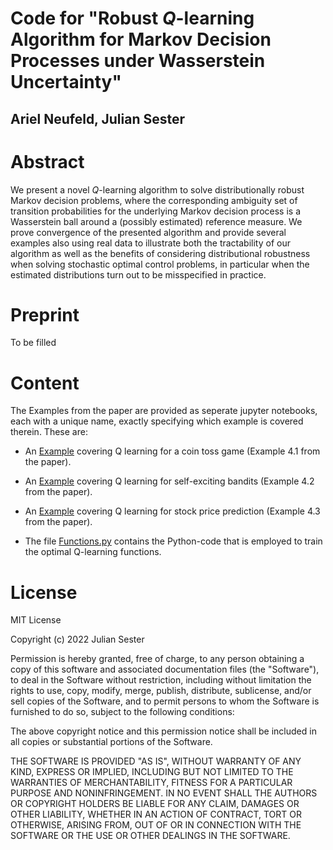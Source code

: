 # Code for "Robust $Q$-learning Algorithm for Markov Decision Processes under Wasserstein Uncertainty"

## Ariel Neufeld, Julian Sester

# Abstract

We present a novel $Q$-learning algorithm to solve distributionally robust Markov decision problems, where the corresponding ambiguity set of transition probabilities for the underlying Markov decision process is a Wasserstein ball around a (possibly estimated) reference measure. 
We prove convergence of the presented algorithm and provide several examples also using real data to illustrate both the tractability of our algorithm as well as the benefits of considering distributional robustness when solving stochastic optimal control problems, in particular when the estimated distributions turn out to be misspecified in practice.

# Preprint

To be filled


# Content

The Examples from the paper are provided as seperate jupyter notebooks, each with a unique name, exactly specifying which example is covered therein. These are:
- An [Example](https://github.com/juliansester/blob/main/Wasserstein-Q-learning/Example-4.1-CoinToss.ipynb) covering Q learning for a coin toss game (Example 4.1 from the paper).
- An [Example](https://github.com/juliansester/blob/main/Wasserstein-Q-learning/Example-4.2-MultiArmedBandit.ipynb) covering Q learning for self-exciting bandits (Example 4.2 from the paper).
- An [Example](https://github.com/juliansester/blob/main/Wasserstein-Q-learning/Example-4.3-StockPrediction.ipynb) covering Q learning for stock price prediction (Example 4.3 from the paper).

- The file [Functions.py](https://github.com/blob/main/juliansester/Wasserstein-Q-learning/Q_learning.py) contains the Python-code that is employed to train the optimal Q-learning functions.


# License

MIT License

Copyright (c) 2022 Julian Sester

Permission is hereby granted, free of charge, to any person obtaining a copy of this software and associated documentation files (the "Software"), to deal in the Software without restriction, including without limitation the rights to use, copy, modify, merge, publish, distribute, sublicense, and/or sell copies of the Software, and to permit persons to whom the Software is furnished to do so, subject to the following conditions:

The above copyright notice and this permission notice shall be included in all copies or substantial portions of the Software.

THE SOFTWARE IS PROVIDED "AS IS", WITHOUT WARRANTY OF ANY KIND, EXPRESS OR IMPLIED, INCLUDING BUT NOT LIMITED TO THE WARRANTIES OF MERCHANTABILITY, FITNESS FOR A PARTICULAR PURPOSE AND NONINFRINGEMENT. IN NO EVENT SHALL THE AUTHORS OR COPYRIGHT HOLDERS BE LIABLE FOR ANY CLAIM, DAMAGES OR OTHER LIABILITY, WHETHER IN AN ACTION OF CONTRACT, TORT OR OTHERWISE, ARISING FROM, OUT OF OR IN CONNECTION WITH THE SOFTWARE OR THE USE OR OTHER DEALINGS IN THE SOFTWARE.
